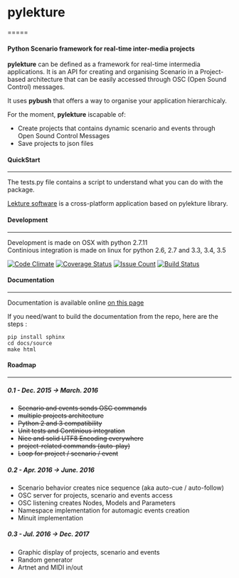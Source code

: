 # pylekture
=====
#### Python Scenario framework for real-time inter-media projects

**pylekture** can be defined as a framework for real-time intermedia applications.
It is an API for creating and organising Scenario in a Project-based architecture that can be easily accessed through OSC (Open Sound Control) messages.

It uses **pybush** that offers a way to organise your application hierarchicaly.

For the moment, **pylekture** iscapable of:

-  Create projects that contains dynamic scenario and events through Open Sound Control Messages
-  Save projects to json files

#### QuickStart
---
The tests.py file contains a script to understand what you can do with the package.

[Lekture software](http://github.com/PixelStereo/lekture) is a cross-platform application based on pylekture library.

#### Development
---
Development is made on OSX with python 2.7.11    
Continious integration is made on linux for python 2.6, 2.7 and 3.3, 3.4, 3.5

[![Code Climate](https://codeclimate.com/github/PixelStereo/pylekture/badges/gpa.svg)](https://codeclimate.com/github/PixelStereo/pylekture)
[![Coverage Status](https://coveralls.io/repos/github/PixelStereo/pylekture/badge.svg?branch=master)](https://coveralls.io/github/PixelStereo/pylekture?branch=master)
[![Issue Count](https://codeclimate.com/github/PixelStereo/pylekture/badges/issue_count.svg)](https://codeclimate.com/github/PixelStereo/pylekture)
[![Build Status](https://travis-ci.org/PixelStereo/pylekture.svg?branch=master)](https://travis-ci.org/PixelStereo/pylekture)

#### Documentation
---
Documentation is available online [on this page](http://pixelstereo.github.io/pylekture)    

If you need/want to build the documentation from the repo, here are the steps : 

    pip install sphinx
    cd docs/source
    make html

#### Roadmap
---
##### 0.1 - Dec. 2015 -> March. 2016
* ~~Scenario and events sends OSC commands~~
* ~~multiple projects architecture~~
* ~~Python 2 and 3 compatibility~~
* ~~Unit tests and Continious integration~~
* ~~Nice and solid UTF8 Encoding everywhere~~
* ~~project-related commands (auto-play)~~
* ~~Loop for project / scenario / event~~

##### 0.2 - Apr. 2016 -> June. 2016
* Scenario behavior creates nice sequence (aka auto-cue / auto-follow)
* OSC server for projects, scenario and events access
* OSC listening creates Nodes, Models and Parameters
* Namespace implementation for automagic events creation
* Minuit implementation

##### 0.3 - Jul. 2016 -> Dec. 2017
* Graphic display of projects, scenario and events
* Random generator
* Artnet and MIDI in/out

